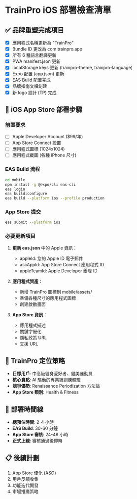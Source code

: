 # TrainPro iOS 部署檢查清單

## ✅ 品牌重塑完成項目
- [x] 應用程式名稱更新為 "TrainPro"
- [x] Bundle ID 更改為 com.trainpro.app
- [x] 所有 6 種語言翻譯更新
- [x] PWA manifest.json 更新
- [x] localStorage keys 更新 (trainpro-theme, trainpro-language)
- [x] Expo 配置 (app.json) 更新
- [x] EAS Build 配置完成
- [x] 品牌指南文檔創建
- [x] 新 logo 設計 (TP) 完成

## 📱 iOS App Store 部署步驟

### 前置要求
- [ ] Apple Developer Account ($99/年)
- [ ] App Store Connect 設置
- [ ] 應用程式圖標 (1024x1024)
- [ ] 應用程式截圖 (各種 iPhone 尺寸)

### EAS Build 流程
```bash
cd mobile
npm install -g @expo/cli eas-cli
eas login
eas build:configure
eas build --platform ios --profile production
```

### App Store 提交
```bash
eas submit --platform ios
```

### 必要更新項目
1. **更新 eas.json** 中的 Apple 資訊：
   - appleId: 您的 Apple ID 電子郵件
   - ascAppId: App Store Connect 應用程式 ID
   - appleTeamId: Apple Developer 團隊 ID

2. **應用程式資產**：
   - 新增 TrainPro 圖標到 mobile/assets/
   - 準備各種尺寸的應用程式圖標
   - 創建啟動畫面

3. **App Store 資訊**：
   - 應用程式描述
   - 關鍵字優化
   - 隱私政策 URL
   - 支援 URL

## 🎯 TrainPro 定位策略
- **目標用戶**: 中高級健身愛好者、健美運動員
- **核心賣點**: AI 驅動的專業級訓練體驗
- **競爭優勢**: Renaissance Periodization 方法論
- **App Store 類別**: Health & Fitness

## 🚀 部署時間線
- **總預估時間**: 2-4 小時
- **EAS Build**: 30-60 分鐘
- **App Store 審核**: 24-48 小時
- **正式上線**: 審核通過後即時

## 📋 後續計劃
1. App Store 優化 (ASO)
2. 用戶反饋收集
3. 功能迭代開發
4. 市場推廣策略